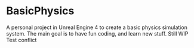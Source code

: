 # BasicPhysics
A personal project in Unreal Engine 4 to create a basic physics simulation system.
The main goal is to have fun coding, and learn new stuff.
Still WIP
Test conflict
